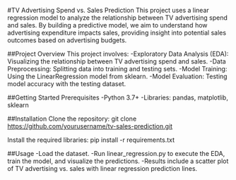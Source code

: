 #TV Advertising Spend vs. Sales Prediction
This project uses a linear regression model to analyze the relationship between TV advertising spend and sales. By building a predictive model, we aim to understand how advertising expenditure impacts sales, providing insight into potential sales outcomes based on advertising budgets.

##Project Overview
This project involves:
-Exploratory Data Analysis (EDA): Visualizing the relationship between TV advertising spend and sales.
-Data Preprocessing: Splitting data into training and testing sets.
-Model Training: Using the LinearRegression model from sklearn.
-Model Evaluation: Testing model accuracy with the testing dataset.

##Getting Started
Prerequisites
-Python 3.7+
-Libraries: pandas, matplotlib, sklearn

##Installation
Clone the repository:
git clone https://github.com/yourusername/tv-sales-prediction.git

Install the required libraries:
pip install -r requirements.txt

##Usage
-Load the dataset.
-Run linear_regression.py to execute the EDA, train the model, and visualize the predictions.
-Results include a scatter plot of TV advertising vs. sales with linear regression prediction lines.
